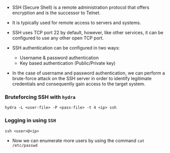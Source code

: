 
* SSH (Secure Shell) is a remote administration protocol that offers encryption and is the successor to Telnet.

- It is typically used for remote access to servers and systems.
 
- SSH uses TCP port 22 by default, however, like other services, it can be configured to use any other open TCP port.
 
- SSH authentication can be configured in two ways:
	+ Username & password authentication
	+ Key based authentication (Public/Private key)

* In the case of username and password authentication, we can perform a brute-force attack on the SSH server in order to identify legitimate credentials and consequently gain access to the target system. 

### Bruteforcing SSH with `hydra`

```
hydra -L <user-file> -P <pass-file> -t 4 <ip> ssh
```

### Logging in using `SSH`

```
ssh <user>@<ip>
```
- Now we can enumerate more users by using the command `cat /etc/passwd`

